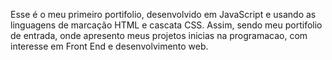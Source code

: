 Esse é o meu primeiro portifolio, desenvolvido em JavaScript e usando as linguagens de marcação HTML e cascata CSS. Assim, sendo meu portifolio de entrada, onde apresento meus projetos inicias na programacao, com interesse em Front End e desenvolvimento web. 

